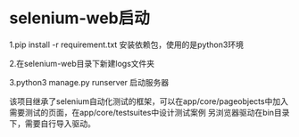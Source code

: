 # selenium-web启动

1.pip install -r requirement.txt 安装依赖包，使用的是python3环境

2.在selenium-web目录下新建logs文件夹

3.python3 manage.py runserver 启动服务器

该项目继承了selenium自动化测试的框架，可以在app/core/pageobjects中加入需要测试的页面，在app/core/testsuites中设计测试案例
另浏览器驱动在bin目录下，需要自行导入驱动。
